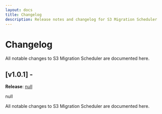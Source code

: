 ```yaml
---
layout: docs
title: Changelog
description: Release notes and changelog for S3 Migration Scheduler
---
```


# Changelog

All notable changes to S3 Migration Scheduler are documented here.

## [v1.0.1] - 

**Release**: [null](null)

null


All notable changes to S3 Migration Scheduler are documented here.

